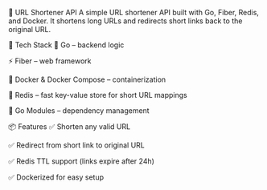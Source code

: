 🚀 URL Shortener API
A simple URL shortener API built with Go, Fiber, Redis, and Docker. It shortens long URLs and redirects short links back to the original URL.

🔧 Tech Stack
🧠 Go – backend logic

⚡ Fiber – web framework

🐳 Docker & Docker Compose – containerization

🔴 Redis – fast key-value store for short URL mappings

🌱 Go Modules – dependency management

📦 Features
✅ Shorten any valid URL

✅ Redirect from short link to original URL

✅ Redis TTL support (links expire after 24h)

✅ Dockerized for easy setup

